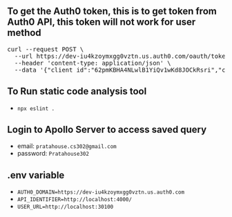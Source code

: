 ## To get the Auth0 token, this is to get token from Auth0 API, this token will not work for user method
<pre>
curl --request POST \
  --url https://dev-iu4kzoymxgg0vztn.us.auth0.com/oauth/token \
  --header 'content-type: application/json' \
  --data '{"client_id":"62pmKBHA4NLwlB1YiQv1wKd8JOCkRsri","client_secret":"KShZHULodLIBFXQXBx3CospZQBxhqKyGeCNFLr1EnegfMakE4pNApgodOvcRsqhq","audience":"http://localhost:4000/","grant_type":"client_credentials"}'
</pre>

## To Run static code analysis tool 
- `npx eslint .`

## Login to Apollo Server to access saved query
- email: `pratahouse.cs302@gmail.com`
- password: `Pratahouse302`

## .env variable
- `AUTH0_DOMAIN=https://dev-iu4kzoymxgg0vztn.us.auth0.com`
- `API_IDENTIFIER=http://localhost:4000/`
- `USER_URL=http://localhost:30100`